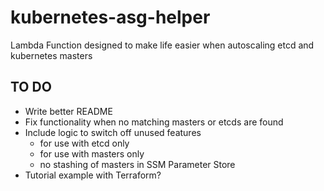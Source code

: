 # kubernetes-asg-helper

Lambda Function designed to make life easier when autoscaling etcd and kubernetes masters

## TO DO

* Write better README
* Fix functionality when no matching masters or etcds are found
* Include logic to switch off unused features
  * for use with etcd only
  * for use with masters only
  * no stashing of masters in SSM Parameter Store
* Tutorial example with Terraform?
